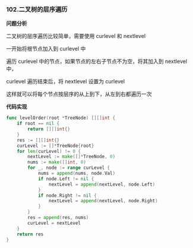

### 102.二叉树的层序遍历

**问题分析**

二叉树的层序遍历比较简单，需要使用 curlevel 和 nextlevel

一开始将根节点加入到 curlevel 中

遍历 curlevel 中的节点，如果节点的左右子节点不为空，将其加入到 nextlevel中，

curlevel 遍历结束后，将 nextlevel 设置为 curlevel

这样就可以将每个节点按层序的从上到下，从左到右都遍历一次

**代码实现**

```go
func levelOrder(root *TreeNode) [][]int {
	if root == nil {
		return [][]int{}
	}
	res := [][]int{}
	curLevel := []*TreeNode{root}
	for len(curLevel) != 0 {
		nextLevel := make([]*TreeNode, 0)
		nums := make([]int, 0)
		for _, node := range curLevel {
			nums = append(nums, node.Val)
			if node.Left != nil {
				nextLevel = append(nextLevel, node.Left)
			}
			if node.Right != nil {
				nextLevel = append(nextLevel, node.Right)
			}
		}
		res = append(res, nums)
		curLevel = nextLevel
	}
	return res
}
```

